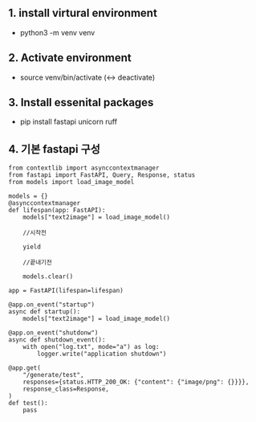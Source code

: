 ## 1. install virtural environment

- python3 -m venv venv

## 2. Activate environment

- source venv/bin/activate    (<-> deactivate)

## 3. Install essenital packages

- pip install fastapi unicorn ruff

## 4. 기본 fastapi 구성
```
from contextlib import asynccontextmanager
from fastapi import FastAPI, Query, Response, status
from models import load_image_model

models = {}
@asynccontextmanager
def lifespan(app: FastAPI):
    models["text2image"] = load_image_model()

    //시작전

    yield

    //끝내기전

    models.clear()
    
app = FastAPI(lifespan=lifespan)

@app.on_event("startup")
async def startup():
    models["text2image"] = load_image_model()

@app.on_event("shutdonw")
async def shutdown_event():
    with open("log.txt", mode="a") as log:
        logger.write("application shutdown")

@app.get(
    "/generate/test",
    responses={status.HTTP_200_OK: {"content": {"image/png": {}}}},
    response_class=Response,
)
def test():
    pass
```

